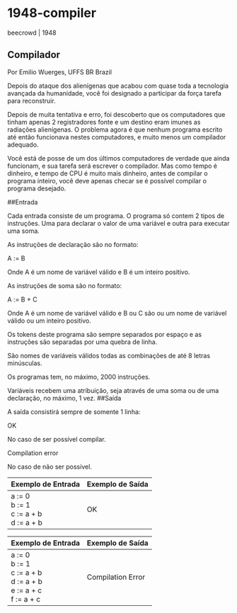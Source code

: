 # 1948-compiler
beecrowd | 1948

## Compilador
Por Emilio Wuerges, UFFS BR Brazil

Depois do ataque dos alienígenas que acabou com quase toda a tecnologia avançada da humanidade, você foi designado a participar da força tarefa para reconstruir.

Depois de muita tentativa e erro, foi descoberto que os computadores que tinham apenas 2 registradores fonte e um destino eram imunes as radiações alienígenas. O problema agora é que nenhum programa escrito até então funcionava nestes computadores, e muito menos um compilador adequado.

Você está de posse de um dos últimos computadores de verdade que ainda funcionam, e sua tarefa será escrever o compilador. Mas como tempo é dinheiro, e tempo de CPU é muito mais dinheiro, antes de compilar o programa inteiro, você deve apenas checar se é possível compilar o programa desejado.

##Entrada

Cada entrada consiste de um programa. O programa só contem 2 tipos de instruções. Uma para declarar o valor de uma variável e outra para executar uma soma.

As instruções de declaração são no formato:

A := B

Onde A é um nome de variável válido e B é um inteiro positivo.

As instruções de soma são no formato:

A := B + C

Onde A é um nome de variável válido e B ou C são ou um nome de variável válido ou um inteiro positivo.

Os tokens deste programa são sempre separados por espaço e as instruções são separadas por uma quebra de linha.

São nomes de variáveis válidos todas as combinações de até 8 letras minúsculas.

Os programas tem, no máximo, 2000 instruções.

Variáveis recebem uma atribuição, seja através de uma soma ou de uma declaração, no máximo, 1 vez.
##Saída

A saída consistirá sempre de somente 1 linha:

OK

No caso de ser possível compilar.

Compilation error

No caso de não ser possível.

| Exemplo de Entrada | Exemplo de Saída |
| --- | --- |
|a := 0 <br> b := 1 <br> c := a + b <br> d := a + b | OK |

| Exemplo de Entrada | Exemplo de Saída |
| --- | --- |
|a := 0 <br> b := 1 <br> c := a + b <br> d := a + b <br> e := a + c <br> f := a + c | Compilation Error |
